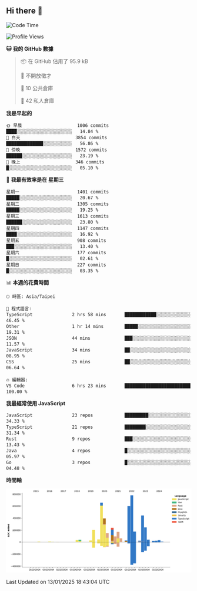 ## Hi there 👋

<!--START_SECTION:waka-->
![Code Time](http://img.shields.io/badge/Code%20Time-98%20hrs%201%20min-blue)

![Profile Views](http://img.shields.io/badge/%E5%80%8B%E4%BA%BA%E9%A0%81%E9%9D%A2%E7%80%8F%E8%A6%BD%E6%AC%A1%E6%95%B8-3-blue)

**🐱 我的 GitHub 數據** 

> 📦 在 GitHub 佔用了 95.9 kB 
 > 
> 🚫 不開放徵才
 > 
> 📜 10 公共倉庫 
 > 
> 🔑 42 私人倉庫 
 > 
**我是早起的** 

```text
🌞 早晨                     1006 commits        ████░░░░░░░░░░░░░░░░░░░░░   14.84 % 
🌆 白天                     3854 commits        ██████████████░░░░░░░░░░░   56.86 % 
🌃 傍晚                     1572 commits        ██████░░░░░░░░░░░░░░░░░░░   23.19 % 
🌙 晚上                     346 commits         █░░░░░░░░░░░░░░░░░░░░░░░░   05.10 % 
```
📅 **我最有效率是在 星期三** 

```text
星期一                      1401 commits        █████░░░░░░░░░░░░░░░░░░░░   20.67 % 
星期二                      1305 commits        █████░░░░░░░░░░░░░░░░░░░░   19.25 % 
星期三                      1613 commits        ██████░░░░░░░░░░░░░░░░░░░   23.80 % 
星期四                      1147 commits        ████░░░░░░░░░░░░░░░░░░░░░   16.92 % 
星期五                      908 commits         ███░░░░░░░░░░░░░░░░░░░░░░   13.40 % 
星期六                      177 commits         █░░░░░░░░░░░░░░░░░░░░░░░░   02.61 % 
星期日                      227 commits         █░░░░░░░░░░░░░░░░░░░░░░░░   03.35 % 
```


📊 **本週的花費時間** 

```text
🕑︎ 時區: Asia/Taipei

💬 程式語言: 
TypeScript               2 hrs 58 mins       ████████████░░░░░░░░░░░░░   46.45 % 
Other                    1 hr 14 mins        █████░░░░░░░░░░░░░░░░░░░░   19.31 % 
JSON                     44 mins             ███░░░░░░░░░░░░░░░░░░░░░░   11.57 % 
JavaScript               34 mins             ██░░░░░░░░░░░░░░░░░░░░░░░   08.95 % 
CSS                      25 mins             ██░░░░░░░░░░░░░░░░░░░░░░░   06.64 % 

🔥 編輯器: 
VS Code                  6 hrs 23 mins       █████████████████████████   100.00 % 
```

**我最經常使用 JavaScript** 

```text
JavaScript               23 repos            █████████░░░░░░░░░░░░░░░░   34.33 % 
TypeScript               21 repos            ████████░░░░░░░░░░░░░░░░░   31.34 % 
Rust                     9 repos             ███░░░░░░░░░░░░░░░░░░░░░░   13.43 % 
Java                     4 repos             █░░░░░░░░░░░░░░░░░░░░░░░░   05.97 % 
Go                       3 repos             █░░░░░░░░░░░░░░░░░░░░░░░░   04.48 % 
```



**時間軸**

![Lines of Code chart](https://raw.githubusercontent.com/jos61404/jos61404/main/assets/bar_graph.png)


 Last Updated on 13/01/2025 18:43:04 UTC
<!--END_SECTION:waka-->



<!--
**jos61404/jos61404** is a ✨ _special_ ✨ repository because its `README.md` (this file) appears on your GitHub profile.

Here are some ideas to get you started:

- 🔭 I’m currently working on ...
- 🌱 I’m currently learning ...
- 👯 I’m looking to collaborate on ...
- 🤔 I’m looking for help with ...
- 💬 Ask me about ...
- 📫 How to reach me: ...
- 😄 Pronouns: ...
- ⚡ Fun fact: ...
-->
